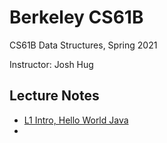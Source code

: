 # Berkeley CS61B

CS61B Data Structures, Spring 2021

Instructor: Josh Hug

## Lecture Notes

* [L1 Intro, Hello World Java](https://github.com/Hannahququ/CS61B-Berkeley/blob/master/cs61b-week-01.md)
* 


